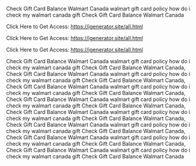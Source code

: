 Check Gift Card Balance Walmart Canada walmart gift card policy how do i check my walmart canada gift Check Gift Card Balance Walmart Canada

Click Here to Get Access: https://igenerator.site/all.html

Click Here to Get Access: https://igenerator.site/all.html

Click Here to Get Access: https://igenerator.site/all.html

Check Gift Card Balance Walmart Canada walmart gift card policy how do i check my walmart canada gift Check Gift Card Balance Walmart Canada, Check Gift Card Balance Walmart Canada walmart gift card policy how do i check my walmart canada gift Check Gift Card Balance Walmart Canada, Check Gift Card Balance Walmart Canada walmart gift card policy how do i check my walmart canada gift Check Gift Card Balance Walmart Canada, Check Gift Card Balance Walmart Canada walmart gift card policy how do i check my walmart canada gift Check Gift Card Balance Walmart Canada, Check Gift Card Balance Walmart Canada walmart gift card policy how do i check my walmart canada gift Check Gift Card Balance Walmart Canada, Check Gift Card Balance Walmart Canada walmart gift card policy how do i check my walmart canada gift Check Gift Card Balance Walmart Canada, Check Gift Card Balance Walmart Canada walmart gift card policy how do i check my walmart canada gift Check Gift Card Balance Walmart Canada, Check Gift Card Balance Walmart Canada walmart gift card policy how do i check my walmart canada gift Check Gift Card Balance Walmart Canada
